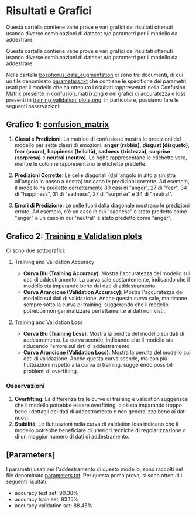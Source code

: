 # Risultati e Grafici

Questa cartella contiene varie prove e vari grafici dei risultati ottenuti usando diverse combinazioni di dataset e/o parametri per il modello da addestrare.


Questa cartella contiene varie prove e vari grafici dei risultati ottenuti usando diverse combinazioni di dataset e/o parametri per il modello da addestrare.

Nella cartella [bosphorus_data_augmentation](./bosphorus_data_augmentation) ci sono tre documenti, di cui un file denominato [parameters.txt](./bosphorus_data_augmentation/parameters.txt) che contiene le specifiche dei parametri usati per il modello che ha ottenuto i risultati rappresentati nella Confusion Matrix presente in [confusion_matrix.png](./bosphorus_data_augmentation/confusion_matrix.png) e nei grafici di accuratezza e loss presenti in [training_validation_plots.png](./bosphorus_data_augmentation/training_validation_plots.png). In particolare, possiamo fare le seguenti osservazioni:

## Grafico 1: [confusion_matrix](./bosphorus_data_augmentation/confusion_matrix.png)

1. **Classi e Predizioni**: La matrice di confusione mostra le predizioni del modello per sette classi di emozioni: **anger (rabbia)**, **disgust (disgusto)**, **fear (paura)**, **happiness (felicità)**, **sadness (tristezza)**, **surprise (sorpresa)** e **neutral (neutro)**. Le righe rappresentano le etichette vere, mentre le colonne rappresentano le etichette predette.

2. **Predizioni Corrette**: Le celle diagonali (dall'angolo in alto a sinistra all'angolo in basso a destra) indicano le predizioni corrette. Ad esempio, il modello ha predetto correttamente 30 casi di "anger", 27 di "fear", 34 di "happiness", 31 di "sadness", 27 di "surprise" e 34 di "neutral".

3. **Errori di Predizione**: Le celle fuori dalla diagonale mostrano le predizioni errate. Ad esempio, c'è un caso in cui "sadness" è stato predetto come "anger" e un caso in cui "neutral" è stato predetto come "anger".


## Grafico 2: [Training e Validation plots](./bosphorus_data_augmentation/training_validation_plots.png)
Ci sono due sottografici: 
1.  Training and Validation Accuracy
    - **Curva Blu (Training Accuracy)**: Mostra l'accuratezza del modello sui dati di addestramento. La curva sale costantemente, indicando che il modello sta imparando bene dai dati di addestramento.
    - **Curva Arancione (Validation Accuracy)**: Mostra l'accuratezza del modello sui dati di validazione. Anche questa curva sale, ma rimane sempre sotto la curva di training, suggerendo che il modello potrebbe non generalizzare perfettamente ai dati non visti.

2. Training and Validation Loss
    - **Curva Blu (Training Loss)**: Mostra la perdita del modello sui dati di addestramento. La curva scende, indicando che il modello sta riducendo l'errore sui dati di addestramento.
    - **Curva Arancione (Validation Loss)**: Mostra la perdita del modello sui dati di validazione. Anche questa curva scende, ma con più fluttuazioni rispetto alla curva di training, suggerendo possibili problemi di overfitting.

### Osservazioni
1. **Overfitting**: La differenza tra le curve di training e validation suggerisce che il modello potrebbe essere overfitting, cioè sta imparando troppo bene i dettagli dei dati di addestramento e non generalizza bene ai dati nuovi.
2. **Stabilità**: Le fluttuazioni nella curva di validation loss indicano che il modello potrebbe beneficiare di ulteriori tecniche di regolarizzazione o di un maggior numero di dati di addestramento.



## [Parameters]
I parametri usati per l'addestramento di questo modello, sono raccolti nel file denominato [parameters.txt](./bosphorus_data_augmentation/parameters.txt). Per questa prima prova, si sono ottenuti i seguenti risultati:
- accuracy test set: 90.38%
- accuracy train set: 93.15%
- accuracy validation set: 88.45%


